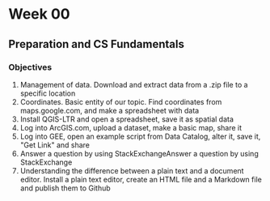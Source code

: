 # Week 00
## Preparation and CS Fundamentals

### Objectives

1. Management of  data. Download and extract data from a .zip file to a specific location
2. Coordinates. Basic entity of our topic. Find coordinates from maps.google.com, and make a spreadsheet with data
2. Install QGIS-LTR and open a spreadsheet, save it as spatial data
3. Log into ArcGIS.com, upload a dataset, make a basic map, share it
6. Log into GEE, open an example script from Data Catalog, alter it, save it, "Get Link" and share
7. Answer a question by using StackExchangeAnswer a question by using StackExchange
8. Understanding the difference between a plain text and a document editor. Install a plain text editor, create an HTML file and a Markdown file and publish them to Github
